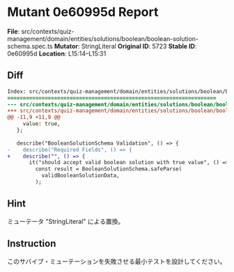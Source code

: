 # Mutant 0e60995d Report

**File**: src/contexts/quiz-management/domain/entities/solutions/boolean/boolean-solution-schema.spec.ts
**Mutator**: StringLiteral
**Original ID**: 5723
**Stable ID**: 0e60995d
**Location**: L15:14–L15:31

## Diff

```diff
Index: src/contexts/quiz-management/domain/entities/solutions/boolean/boolean-solution-schema.spec.ts
===================================================================
--- src/contexts/quiz-management/domain/entities/solutions/boolean/boolean-solution-schema.spec.ts	original
+++ src/contexts/quiz-management/domain/entities/solutions/boolean/boolean-solution-schema.spec.ts	mutated #5723
@@ -11,9 +11,9 @@
     value: true,
   };
 
   describe("BooleanSolutionSchema Validation", () => {
-    describe("Required Fields", () => {
+    describe("", () => {
       it("should accept valid boolean solution with true value", () => {
         const result = BooleanSolutionSchema.safeParse(
           validBooleanSolutionData,
         );
```

## Hint

ミューテータ "StringLiteral" による置換。

## Instruction

このサバイブ・ミューテーションを失敗させる最小テストを設計してください。

